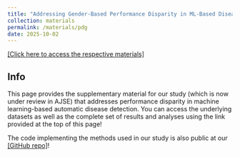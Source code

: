 ```yaml
---
title: "Addressing Gender-Based Performance Disparity in ML-Based Disease Detection"
collection: materials
permalink: /materials/pdg
date: 2025-10-02
---
```

[[Click here to access the respective materials]](https://www.dropbox.com/scl/fo/ock7oetahan98534yxou4/AAlv8QsWSmdOmz8uoYdV5JU?rlkey=nog0ldh7g80q16cn26mbpowh7&st=z1b95ieb&dl=0)

## Info

This page provides the supplementary material for our study (which is now under review in AJSE) that addresses performance disparity in machine learning-based automatic disease detection. 
You can access the underlying datasets as well as the complete set of results and analyses using the link provided at the top of this page!

The code implementing the methods used in our study is also public at our [[GitHub repo]](https://github.com/ocbn/mldisparity)!

